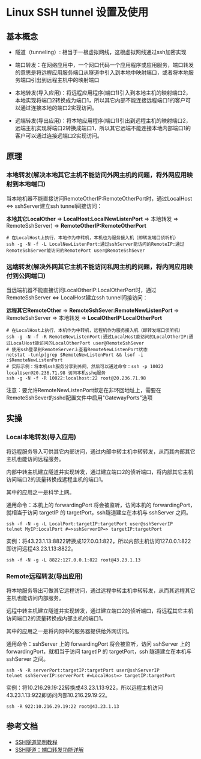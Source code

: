 # Linux SSH tunnel 设置及使用

## 基本概念

- 隧道（tunneling）: 相当于一根虚拟网线，这根虚拟网线通过ssh加密实现

- 端口转发：在网络应用中，一个网口代码一个应用程序或应用服务，端口转发的意思是将远程应用服务端口从隧道中引入到本地中映射端口，或者将本地服务端口引出到远程主机中的映射端口

- 本地转发(导入应用)：将远程应用程序(端口1)引入到本地主机的映射端口2，本地实现将端口2转换成为端口1，所以其它内部不能连接远程端口1的客户可以通过连接本地的端口2实现访问。

- 远端转发(导出应用)：将本地应用程序(端口1)引出到远程主机的映射端口2，远端主机实现将端口2转换成端口1，所以其它远端不能连接本地内部端口1的客户可以通过连接远端口2实现访问。


## 原理

### 本地转发(解决本地其它主机不能访问外网主机的问题，将外网应用映射到本地端口)

当本地机器不能直接访问RemoteOtherIP:RemoteOtherPort时，通过LocalHost <=> sshServer建立ssh tunnel间接访问：

**本地其它LocalOther** => **LocalHost:LocalNewListenPort** => 本地转发 => RemoteSshServer) => **RemoteOtherIP:RemoteOtherPort**

```
# 在LocalHost上执行，本地作为中转机，本机也为服务接入机（即转发端口侦听机）
ssh -g -N -f -L LocalNewListenPort:通过sshServer能访问的RemoteIP:通过RemoteSshServer能访问的RemotePort user@RemoteSshSever
```

### 远端转发(解决外网其它主机不能访问私网主机的问题，将内同应用映付到公网端口)

当远端机器不能直接访问LocalOtherIP:LocalOtherPort时，通过RemoteSshServer <=> LocalHost建立ssh tunnel间接访问：

**远程其它RemoteOther** => **RemoteSshSever:RemoteNewListenPort** => RemoteSshServer => 本地转发 => **LocalOtherIP:LocalOtherPort**

```
# 在LocalHost上执行，本机作为中转机，远程机作为服务接入机（即转发端口侦听机）
ssh -g -N -f -R RemoteNewListenPort:通过LocalHost能访问的LocalOtherIP:通过LocalHost能访问的LocalOtherPort user@RemoteSshSever
# 使用ssh登录到RemoteServer上查看RemoteNewListenPort状态
netstat -tunlp|grep $RemoteNewListenPort && lsof -i :$RemoteNewListenPort
# 实际示例：将本机ssh服务分享到外网，然后可以通过命令：ssh -p 10022 localUser@20.236.71.98 访问本机sshq服务
ssh -g -N -f -R 10022:localhost:22 root@20.236.71.98
```

注意：要允许RemoteNewListenPort绑定在非环回地址上，需要在RemoteSshSever的sshd配置文件中启用"GatewayPorts"选项

## 实操

### Local本地转发(导入应用)

将远程服务导入可供其它内部访问，通过内部中转主机中转转发，从而其内部其它主机也能访问远程服务。

内部中转主机建立隧道并实现转发，通过建立端口2的侦听端口，将内部其它主机访问端口2的流量转换成远程主机的端口1。

其中的应用之一是科学上网。

通用命令：本机上的 forwardingPort 将会被监听，访问本机的 forwardingPort，就相当于访问 targetIP 的 targetPort，ssh隧道建立在本机与 sshServer 之间。

```
ssh -f -N -g -L LocalPort:targetIP:targetPort user@sshServerIP
telnet MyIP:LocalPort #=>sshServerIP=> targetIP:targetPort
```

实例：将43.23.1.13:8822转换成127.0.0.1:822，所以内部主机访问127.0.0.1:822即访问远程43.23.1.13:8822。

```
ssh -f -N -g -L 8822:127.0.0.1:822 root@43.23.1.13
```

### Remote远程转发(导出应用)

将本地服务导出可做其它远程访问，通过远程中转主机中转转发，从而其远程其它主机也能访问内部服务。

远程中转主机建立隧道并实现转发，通过建立端口2的侦听端口，将远程其它主机访问端口2的流量转换成内部主机的端口1。

其中的应用之一是将内网中的服务器提供给外网访问。

通用命令：sshServer 上的 forwardingPort 将会被监听，访问 sshServer 上的 forwardingPort，就相当于访问 targetIP 的 targetPort，ssh 隧道建立在本机与 sshServer 之间。

```
ssh -N -R serverPort:targetIP:targetPort user@sshServerIP
telnet sshServerIP:serverPort #=LocalHost=> targetIP:targetPort
```

实例：将10.216.29.19:22转换成43.23.1.13:922，所以远程主机访问43.23.1.13:922即访问内部10.216.29.19:22。

```
ssh -R 922:10.216.29.19:22 root@43.23.1.13
```

## 参考文档

- [SSH隧道简明教程](https://www.lixueduan.com/posts/linux/07-ssh-tunnel/)
- [SSH隧道：端口转发功能详解](https://www.cnblogs.com/f-ck-need-u/p/10482832.html)
